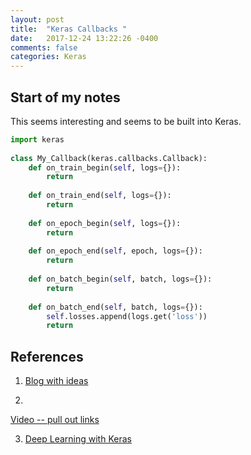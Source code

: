 ```yaml
---
layout: post
title:  "Keras Callbacks "
date:   2017-12-24 13:22:26 -0400 
comments: false
categories: Keras
---
```


## Start of my notes

This seems interesting and seems to be built into Keras.

```python
import keras
 
class My_Callback(keras.callbacks.Callback):
    def on_train_begin(self, logs={}):
        return
 
    def on_train_end(self, logs={}):
        return
 
    def on_epoch_begin(self, logs={}):
        return
 
    def on_epoch_end(self, epoch, logs={}):
        return
 
    def on_batch_begin(self, batch, logs={}):
        return
 
    def on_batch_end(self, batch, logs={}):
        self.losses.append(logs.get('loss'))
        return

```


## References

1) [Blog with ideas](https://keunwoochoi.wordpress.com/2016/07/16/keras-callbacks/)

2)
[Video -- pull out links](https://youtu.be/-lx2shfA-5s?t=406)

3) [Deep Learning with Keras](https://github.com/PacktPublishing/Deep-Learning-with-Keras)

<div id="fb-root"></div>
<script>(function(d, s, id) {
  var js, fjs = d.getElementsByTagName(s)[0];
  if (d.getElementById(id)) return;
  js = d.createElement(s); js.id = id;
  js.src = "//connect.facebook.net/en_US/sdk.js#xfbml=1&version=v2.8&appId=671657696349259";
  fjs.parentNode.insertBefore(js, fjs);
}(document, 'script', 'facebook-jssdk'));</script>


<!--  Enter text below, if you want -->


<div class="fb-comments"  data-numposts="5"></div>






